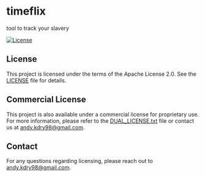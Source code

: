 # timeflix
tool to track your slavery

[![License](https://img.shields.io/badge/license-Apache%202.0-blue.svg)](LICENSE)

## License

This project is licensed under the terms of the Apache License 2.0. See the [LICENSE](LICENSE) file for details.

## Commercial License

This project is also available under a commercial license for proprietary use. For more information, please refer to the [DUAL_LICENSE.txt](DUAL_LICENSE.txt) file or contact us at andy.kdry98@gmail.com.

## Contact

For any questions regarding licensing, please reach out to andy.kdry98@gmail.com.

